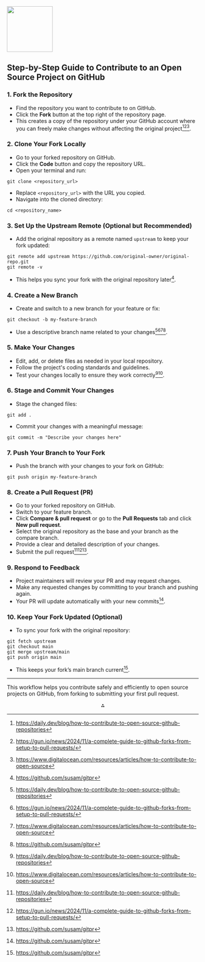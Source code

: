<img src="https://r2cdn.perplexity.ai/pplx-full-logo-primary-dark%402x.png" class="logo" width="120"/>

## Step-by-Step Guide to Contribute to an Open Source Project on GitHub

### 1. Fork the Repository

- Find the repository you want to contribute to on GitHub.
- Click the **Fork** button at the top right of the repository page.
- This creates a copy of the repository under your GitHub account where you can freely make changes without affecting the original project[^1][^2][^3].


### 2. Clone Your Fork Locally

- Go to your forked repository on GitHub.
- Click the **Code** button and copy the repository URL.
- Open your terminal and run:

```
git clone <repository_url>
```

- Replace `<repository_url>` with the URL you copied.
- Navigate into the cloned directory:

```
cd <repository_name>
```


### 3. Set Up the Upstream Remote (Optional but Recommended)

- Add the original repository as a remote named `upstream` to keep your fork updated:

```
git remote add upstream https://github.com/original-owner/original-repo.git
git remote -v
```

- This helps you sync your fork with the original repository later[^4].


### 4. Create a New Branch

- Create and switch to a new branch for your feature or fix:

```
git checkout -b my-feature-branch
```

- Use a descriptive branch name related to your changes[^1][^2][^3][^4].


### 5. Make Your Changes

- Edit, add, or delete files as needed in your local repository.
- Follow the project's coding standards and guidelines.
- Test your changes locally to ensure they work correctly[^1][^3].


### 6. Stage and Commit Your Changes

- Stage the changed files:

```
git add .
```

- Commit your changes with a meaningful message:

```
git commit -m "Describe your changes here"
```


### 7. Push Your Branch to Your Fork

- Push the branch with your changes to your fork on GitHub:

```
git push origin my-feature-branch
```


### 8. Create a Pull Request (PR)

- Go to your forked repository on GitHub.
- Switch to your feature branch.
- Click **Compare \& pull request** or go to the **Pull Requests** tab and click **New pull request**.
- Select the original repository as the base and your branch as the compare branch.
- Provide a clear and detailed description of your changes.
- Submit the pull request[^1][^2][^4].


### 9. Respond to Feedback

- Project maintainers will review your PR and may request changes.
- Make any requested changes by committing to your branch and pushing again.
- Your PR will update automatically with your new commits[^4].


### 10. Keep Your Fork Updated (Optional)

- To sync your fork with the original repository:

```
git fetch upstream
git checkout main
git merge upstream/main
git push origin main
```

- This keeps your fork’s main branch current[^4].

---

This workflow helps you contribute safely and efficiently to open source projects on GitHub, from forking to submitting your first pull request.

<div style="text-align: center">⁂</div>

[^1]: https://daily.dev/blog/how-to-contribute-to-open-source-github-repositories

[^2]: https://gun.io/news/2024/11/a-complete-guide-to-github-forks-from-setup-to-pull-requests/

[^3]: https://www.digitalocean.com/resources/articles/how-to-contribute-to-open-source

[^4]: https://github.com/susam/gitpr

[^5]: https://docs.github.com/en/get-started/exploring-projects-on-github/finding-ways-to-contribute-to-open-source-on-github

[^6]: https://github.com/firstcontributions/first-contributions

[^7]: https://docs.github.com/en/get-started/exploring-projects-on-github/contributing-to-a-project

[^8]: https://www.reddit.com/r/learnprogramming/comments/140gdp8/a_stepbystep_for_doing_your_first_open_source/

[^9]: https://learn.microsoft.com/en-us/training/modules/contribute-open-source/

[^10]: https://github.com/freeCodeCamp/how-to-contribute-to-open-source
